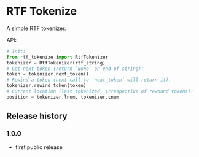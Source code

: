 # RTF Tokenize

A simple RTF tokenizer.

API:

``` python
# Init:
from rtf_tokenize import RtfTokenizer
tokenizer = RtfTokenizer(rtf_string)
# Get next token (return `None` on end of string):
token = tokenizer.next_token()
# Rewind a token (next call to `next_token` will return it):
tokenizer.rewind_token(token)
# Current location (last tokenized, irrespective of rewound tokens):
position = tokenizer.lnum, tokenizer.cnum
```


## Release history

### 1.0.0

* first public release
